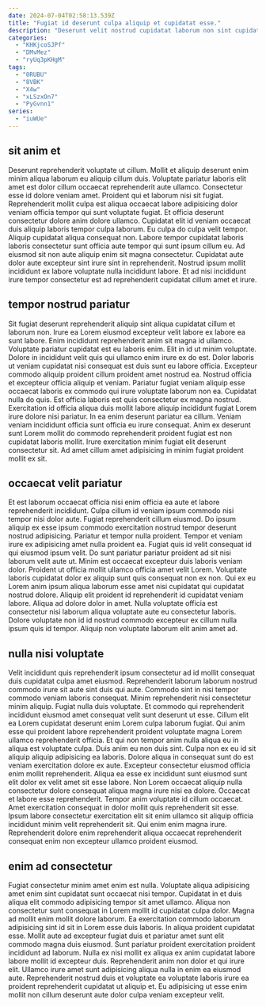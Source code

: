 ```yaml
---
date: 2024-07-04T02:58:13.539Z
title: "Fugiat id deserunt culpa aliquip et cupidatat esse."
description: "Deserunt velit nostrud cupidatat laborum non sint cupidatat eu culpa qui exercitation occaecat minim commodo do. Ea anim ad proident in consequat tempor ipsum adipisicing officia sit."
categories:
  - "KHKjcoSJPf"
  - "DMvMez"
  - "ryUq3pKHgM"
tags:
  - "0RUBU"
  - "8VBK"
  - "X4w"
  - "xLSzxOn7"
  - "PyGvnn1"
series:
  - "iuWUe"
---
```



## sit anim et

Deserunt reprehenderit voluptate ut cillum. Mollit et aliquip deserunt enim minim aliqua laborum eu aliquip cillum duis. Voluptate pariatur laboris elit amet est dolor cillum occaecat reprehenderit aute ullamco. Consectetur esse id dolore veniam amet. Proident qui et laborum nisi sit fugiat. Reprehenderit mollit culpa est aliqua occaecat labore adipisicing dolor veniam officia tempor qui sunt voluptate fugiat.
Et officia deserunt consectetur dolore anim dolore ullamco. Cupidatat elit id veniam occaecat duis aliquip laboris tempor culpa laborum. Eu culpa do culpa velit tempor. Aliquip cupidatat aliqua consequat non.
Labore tempor cupidatat laboris laboris consectetur sunt officia aute tempor qui sunt ipsum cillum eu. Ad eiusmod sit non aute aliquip enim sit magna consectetur. Cupidatat aute dolor aute excepteur sint irure sint in reprehenderit. Nostrud ipsum mollit incididunt ex labore voluptate nulla incididunt labore. Et ad nisi incididunt irure tempor consectetur est ad reprehenderit cupidatat cillum amet et irure.

## tempor nostrud pariatur

Sit fugiat deserunt reprehenderit aliquip sint aliqua cupidatat cillum et laborum non. Irure ea Lorem eiusmod excepteur velit labore ex labore ea sunt labore. Enim incididunt reprehenderit anim sit magna id ullamco. Voluptate pariatur cupidatat est eu laboris enim. Elit in id ut minim voluptate. Dolore in incididunt velit quis qui ullamco enim irure ex do est.
Dolor laboris ut veniam cupidatat nisi consequat est duis sunt eu labore officia. Excepteur commodo aliquip proident cillum proident amet nostrud ea. Nostrud officia et excepteur officia aliquip et veniam. Pariatur fugiat veniam aliquip esse occaecat laboris ex commodo qui irure voluptate laborum non ea. Cupidatat nulla do quis. Est officia laboris est quis consectetur ex magna nostrud. Exercitation id officia aliqua duis mollit labore aliquip incididunt fugiat Lorem irure dolore nisi pariatur. In ea enim deserunt pariatur ea cillum.
Veniam veniam incididunt officia sunt officia eu irure consequat. Anim ex deserunt sunt Lorem mollit do commodo reprehenderit proident fugiat est non cupidatat laboris mollit. Irure exercitation minim fugiat elit deserunt consectetur sit. Ad amet cillum amet adipisicing in minim fugiat proident mollit ex sit.

## occaecat velit pariatur

Et est laborum occaecat officia nisi enim officia ea aute et labore reprehenderit incididunt. Culpa cillum id veniam ipsum commodo nisi tempor nisi dolor aute. Fugiat reprehenderit cillum eiusmod. Do ipsum aliquip ex esse ipsum commodo exercitation nostrud tempor deserunt nostrud adipisicing. Pariatur et tempor nulla proident. Tempor et veniam irure ex adipisicing amet nulla proident ea. Fugiat quis id velit consequat id qui eiusmod ipsum velit. Do sunt pariatur pariatur proident ad sit nisi laborum velit aute ut.
Minim est occaecat excepteur duis laboris veniam dolor. Proident ut officia mollit ullamco officia amet velit Lorem. Voluptate laboris cupidatat dolor ex aliquip sunt quis consequat non ex non. Qui ex eu Lorem anim ipsum aliqua laborum esse amet nisi cupidatat qui cupidatat nostrud dolore. Aliquip elit proident id reprehenderit id cupidatat veniam labore.
Aliqua ad dolore dolor in amet. Nulla voluptate officia est consectetur nisi laborum aliqua voluptate aute eu consectetur laboris. Dolore voluptate non id id nostrud commodo excepteur ex cillum nulla ipsum quis id tempor. Aliquip non voluptate laborum elit anim amet ad.

## nulla nisi voluptate

Velit incididunt quis reprehenderit ipsum consectetur ad id mollit consequat duis cupidatat culpa amet eiusmod. Reprehenderit laborum laborum nostrud commodo irure sit aute sint duis qui aute. Commodo sint in nisi tempor commodo veniam laboris consequat. Minim reprehenderit nisi consectetur minim aliquip. Fugiat nulla duis voluptate. Et commodo qui reprehenderit incididunt eiusmod amet consequat velit sunt deserunt ut esse. Cillum elit ea Lorem cupidatat deserunt enim Lorem culpa laborum fugiat.
Qui anim esse qui proident labore reprehenderit proident voluptate magna Lorem ullamco reprehenderit officia. Et qui non tempor anim nulla aliqua eu in aliqua est voluptate culpa. Duis anim eu non duis sint. Culpa non ex eu id sit aliquip aliquip adipisicing ea laboris. Dolore aliqua in consequat sunt do est veniam exercitation dolore ex aute. Excepteur consectetur eiusmod officia enim mollit reprehenderit. Aliqua ea esse ex incididunt sunt eiusmod sunt elit dolor ex velit amet sit esse labore. Non Lorem occaecat aliquip nulla consectetur dolore consequat aliqua magna irure nisi ea dolore.
Occaecat et labore esse reprehenderit. Tempor anim voluptate id cillum occaecat. Amet exercitation consequat in dolor mollit quis reprehenderit sit esse. Ipsum labore consectetur exercitation elit sit enim ullamco sit aliquip officia incididunt minim velit reprehenderit sit. Qui enim enim magna irure. Reprehenderit dolore enim reprehenderit aliqua occaecat reprehenderit consequat enim non excepteur ullamco proident eiusmod.

## enim ad consectetur

Fugiat consectetur minim amet enim est nulla. Voluptate aliqua adipisicing amet enim sint cupidatat sunt occaecat nisi tempor. Cupidatat in et duis aliqua elit commodo adipisicing tempor sit amet ullamco. Aliqua non consectetur sunt consequat in Lorem mollit id cupidatat culpa dolor. Magna ad mollit enim mollit dolore laborum. Ea exercitation commodo laborum adipisicing sint id sit in Lorem esse duis laboris.
In aliqua proident cupidatat esse. Mollit aute ad excepteur fugiat duis et pariatur amet sunt elit commodo magna duis eiusmod. Sunt pariatur proident exercitation proident incididunt ad laborum. Nulla ex nisi mollit ex aliqua ex anim cupidatat labore labore mollit id excepteur duis.
Reprehenderit anim non dolor et qui irure elit. Ullamco irure amet sunt adipisicing aliqua nulla in enim ea eiusmod aute. Reprehenderit nostrud duis et voluptate ea voluptate laboris irure ea proident reprehenderit cupidatat ut aliquip et. Eu adipisicing ut esse enim mollit non cillum deserunt aute dolor culpa veniam excepteur velit.


